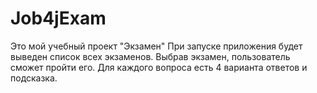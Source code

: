# Job4jExam
   Это мой учебный проект "Экзамен" При запуске приложения будет выведен список всех экзаменов. Выбрав экзамен, пользователь сможет пройти его. Для каждого вопроса есть 4 варианта ответов и подсказка.



